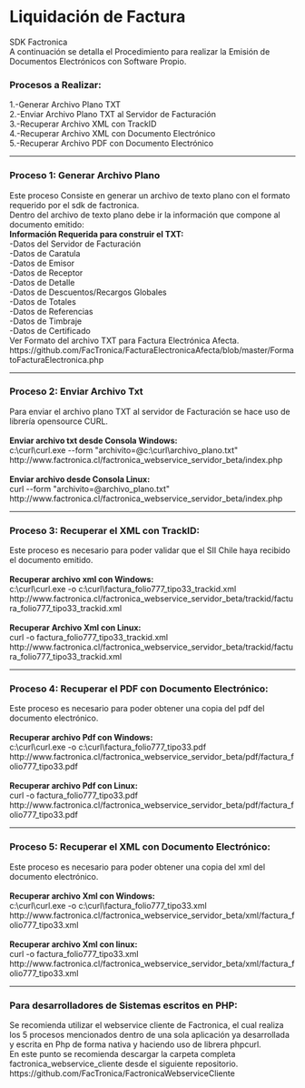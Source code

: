 # Liquidación de Factura
SDK Factronica
<br>A continuación se detalla el Procedimiento para realizar la Emisión de Documentos Electrónicos con Software Propio.
<h3>Procesos a Realizar:</h3>
1.-Generar Archivo Plano TXT
<br>2.-Enviar Archivo Plano TXT al Servidor de Facturación
<br>3.-Recuperar Archivo XML con TrackID
<br>4.-Recuperar Archivo XML con Documento Electrónico
<br>5.-Recuperar Archivo PDF con Documento Electrónico
<hr>
<h3>Proceso 1: Generar Archivo Plano</h3>
Este proceso Consiste en generar un archivo de texto plano con el formato requerido por el sdk de factronica.
<br>Dentro del archivo de texto plano debe ir la información que compone al documento emitido:
<br><b>Información Requerida para construir el TXT:</b>
<br>-Datos del Servidor de Facturación
<br>-Datos de Caratula
<br>-Datos de Emisor
<br>-Datos de Receptor
<br>-Datos de Detalle
<br>-Datos de Descuentos/Recargos Globales
<br>-Datos de Totales
<br>-Datos de Referencias
<br>-Datos de Timbraje
<br>-Datos de Certificado
<br>Ver Formato del archivo TXT para Factura Electrónica Afecta.
<br>https://github.com/FacTronica/FacturaElectronicaAfecta/blob/master/FormatoFacturaElectronica.php
<br>
<hr>
<h3>Proceso 2: Enviar Archivo Txt</h3>
Para enviar el archivo plano TXT al servidor de Facturación se hace uso de librería opensource CURL.
<br><br><b>Enviar archivo txt desde Consola Windows:</b>
<br>c:\curl\curl.exe --form "archivito=@c:\curl\archivo_plano.txt" http://www.factronica.cl/factronica_webservice_servidor_beta/index.php
<br><br><b>Enviar archivo desde Consola Linux:</b>
<br>curl --form "archivito=@archivo_plano.txt" http://www.factronica.cl/factronica_webservice_servidor_beta/index.php
<br>
<hr>
<h3>Proceso 3: Recuperar el XML con TrackID:</h3>
Este proceso es necesario para poder validar que el SII Chile haya recibido el documento emitido.
<br><br><b>Recuperar archivo xml con Windows:</b>
<br>c:\curl\curl.exe -o c:\curl\factura_folio777_tipo33_trackid.xml http://www.factronica.cl/factronica_webservice_servidor_beta/trackid/factura_folio777_tipo33_trackid.xml
<br><br><b>Recuperar Archivo Xml con Linux:</b>
<br>curl -o factura_folio777_tipo33_trackid.xml http://www.factronica.cl/factronica_webservice_servidor_beta/trackid/factura_folio777_tipo33_trackid.xml
<br>
<hr>
<h3>Proceso 4: Recuperar el PDF con Documento Electrónico:</h3>
Este proceso es necesario para poder obtener una copia del pdf del documento electrónico.
<br><br><b>Recuperar archivo Pdf con Windows:</b>
<br>c:\curl\curl.exe -o c:\curl\factura_folio777_tipo33.pdf http://www.factronica.cl/factronica_webservice_servidor_beta/pdf/factura_folio777_tipo33.pdf
<br><br><b>Recuperar archivo Pdf con Linux:</b>
<br>curl -o factura_folio777_tipo33.pdf http://www.factronica.cl/factronica_webservice_servidor_beta/pdf/factura_folio777_tipo33.pdf
<br>
<hr>
<h3>Proceso 5: Recuperar el XML con Documento Electrónico:</h3>
Este proceso es necesario para poder obtener una copia del xml del documento electrónico.
<br><br><b>Recuperar archivo Xml con Windows:</b>
<br>c:\curl\curl.exe -o c:\curl\factura_folio777_tipo33.xml http://www.factronica.cl/factronica_webservice_servidor_beta/xml/factura_folio777_tipo33.xml
<br><br><b>Recuperar archivo Xml con linux:</b>
<br>curl -o factura_folio777_tipo33.xml http://www.factronica.cl/factronica_webservice_servidor_beta/xml/factura_folio777_tipo33.xml
<br>
<hr>
<h3>Para desarrolladores de Sistemas escritos en PHP:</h3>
Se recomienda utilizar el webservice cliente de Factronica, el cual realiza los 5 procesos mencionados dentro de una sola aplicación ya desarrollada y escrita en Php de forma nativa y haciendo uso de librera phpcurl.
<br>En este punto se recomienda descargar la carpeta completa factronica_webservice_cliente desde el siguiente repositorio.
<br>https://github.com/FacTronica/FactronicaWebserviceCliente
